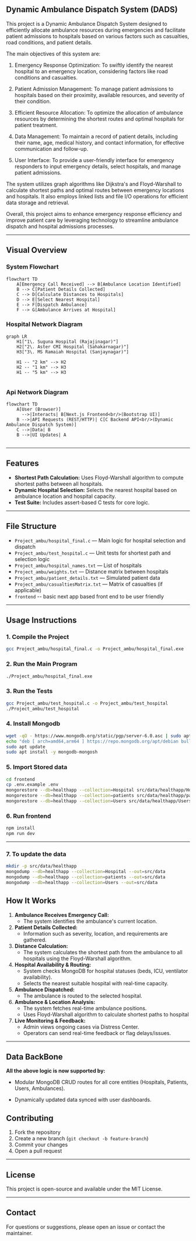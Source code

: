 ## Dynamic Ambulance Dispatch System (DADS)

This project is a Dynamic Ambulance Dispatch System designed to efficiently allocate ambulance resources during emergencies and facilitate patient admissions to hospitals based on various factors such as casualties, road conditions, and patient details.

The main objectives of this system are:

1. Emergency Response Optimization: To swiftly identify the nearest hospital to an emergency location, considering factors like road conditions and casualties.

2. Patient Admission Management: To manage patient admissions to hospitals based on their proximity, available resources, and severity of their condition.

3. Efficient Resource Allocation: To optimize the allocation of ambulance resources by determining the shortest routes and optimal hospitals for patient treatment.

4. Data Management: To maintain a record of patient details, including their name, age, medical history, and contact information, for effective communication and follow-up.

5. User Interface: To provide a user-friendly interface for emergency responders to input emergency details, select hospitals, and manage patient admissions.

The system utilizes graph algorithms like Dijkstra's and Floyd-Warshall to calculate shortest paths and optimal routes between emergency locations and hospitals. It also employs linked lists and file I/O operations for efficient data storage and retrieval.

Overall, this project aims to enhance emergency response efficiency and improve patient care by leveraging technology to streamline ambulance dispatch and hospital admissions processes.

---

## Visual Overview

### System Flowchart

```mermaid
flowchart TD
    A[Emergency Call Received] --> B[Ambulance Location Identified]
    B --> C[Patient Details Collected]
    C --> D[Calculate Distances to Hospitals]
    D --> E[Select Nearest Hospital]
    E --> F[Dispatch Ambulance]
    F --> G[Ambulance Arrives at Hospital]
```

### Hospital Network Diagram

```mermaid
graph LR
    H1["1\. Suguna Hospital (Rajajinagar)"]
    H2["2\. Aster CMI Hospital (Sahakarnagar)"]
    H3["3\. MS Ramaiah Hospital (Sanjaynagar)"]

    H1 -- "2 km" --> H2
    H2 -- "1 km" --> H3
    H1 -- "5 km" --> H3


```

### Api Network Diagram

```mermaid
flowchart TD
    A[User (Browser)]
      -->|Interacts| B[Next.js Frontend<br/>(Bootstrap UI)]
    B -->|API Requests (REST/HTTP)| C[C Backend API<br/>(Dynamic Ambulance Dispatch System)]
    C -->|Data| B
    B -->|UI Updates| A


```

---

## Features

- **Shortest Path Calculation:** Uses Floyd-Warshall algorithm to compute shortest paths between all hospitals.
- **Dynamic Hospital Selection:** Selects the nearest hospital based on ambulance location and hospital capacity.
- **Test Suite:** Includes assert-based C tests for core logic.

---

## File Structure

- `Project_ambu/hospital_final.c` — Main logic for hospital selection and dispatch
- `Project_ambu/test_hospital.c` — Unit tests for shortest path and selection logic
- `Project_ambu/hospital_names.txt` — List of hospitals
- `Project_ambu/weights.txt` — Distance matrix between hospitals
- `Project_ambu/patient_details.txt` — Simulated patient data
- `Project_ambu/casualtiesMatrix.txt` — Matrix of casualties (if applicable)
- `frontend` -- basic next app based front end to be user friendly
---

## Usage Instructions

### 1. Compile the Project

```bash
gcc Project_ambu/hospital_final.c -o Project_ambu/hospital_final.exe
```

### 2. Run the Main Program

```bash
./Project_ambu/hospital_final.exe
```

### 3. Run the Tests

```bash
gcc Project_ambu/test_hospital.c -o Project_ambu/test_hospital
./Project_ambu/test_hospital
```
### 4. Install Mongodb

```bash
wget -qO - https://www.mongodb.org/static/pgp/server-6.0.asc | sudo apt-key add -
echo "deb [ arch=amd64,arm64 ] https://repo.mongodb.org/apt/debian bullseye/mongodb-org/6.0 main" | sudo tee /etc/apt/sources.list.d/mongodb-org-6.0.list
sudo apt update
sudo apt install -y mongodb-mongosh
```
### 5. Import Stored data


```bash
cd frontend
cp .env.example .env
mongorestore --db=healthapp --collection=Hospital src/data/healthapp/Hospital.bson
mongorestore --db=healthapp --collection=patients src/data/healthapp/patients.bson
mongorestore --db=healthapp --collection=Users src/data/healthapp/Users.bson
```
### 6. Run frontend

```bash
npm install
npm run dev
```
---
### 7. To update the data

```bash
mkdir -p src/data/healthapp
mongodump --db=healthapp --collection=Hospital --out=src/data
mongodump --db=healthapp --collection=patients --out=src/data
mongodump --db=healthapp --collection=Users --out=src/data
```
## How It Works


1. **Ambulance Receives Emergency Call:**
   - The system identifies the ambulance's current location.
2. **Patient Details Collected:**
   - Information such as severity, location, and requirements are gathered.
3. **Distance Calculation:**
   - The system calculates the shortest path from the ambulance to all hospitals using the Floyd-Warshall algorithm.
4. **Hospital Availability & Routing:**
   - System checks MongoDB for hospital statuses (beds, ICU, ventilator availability).
   - Selects the nearest suitable hospital with real-time capacity.
5. **Ambulance Dispatched:**
   - The ambulance is routed to the selected hospital.
6. **Ambulance & Location Analysis:**
   - The system fetches real-time ambulance positions.
   - Uses Floyd-Warshall algorithm to calculate shortest paths to hospital
7. **Live Monitoring & Feedback:**
   - Admin views ongoing cases via Distress Center.
   - Operators can send real-time feedback or flag delays/issues.

---

## Data BackBone
**All the above logic is now supported by:**

  - Modular MongoDB CRUD routes for all core entities (Hospitals, Patients, Users, Ambulances).

  - Dynamically updated data synced with user dashboards.



## Contributing

1. Fork the repository
2. Create a new branch (`git checkout -b feature-branch`)
3. Commit your changes
4. Open a pull request

---

## License

This project is open-source and available under the MIT License.

---

## Contact

For questions or suggestions, please open an issue or contact the maintainer.
